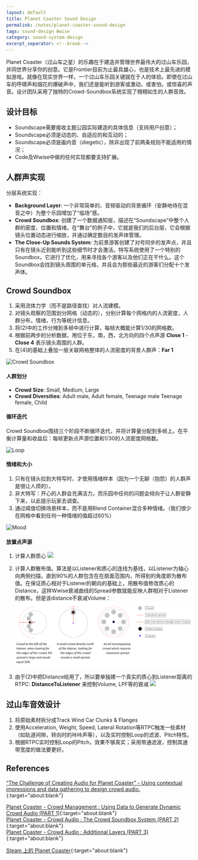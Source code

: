 ```yaml
---
layout: default
title: Planet Coaster Sound Design
permalink: /notes/planet-coaster-sound-design
tags: sound-design Wwise
category: sound-system-design
excerpt_separator: <!--break-->
---
```

Planet Coaster（过山车之星）的乐趣在于建造并管理世界最伟大的过山车乐园，并同世界分享你的创意。它是Frontier目前为止最具雄心，也是技术上最先进的模拟游戏。就像在现实世界一样，一个过山车乐园关键就在于人的体验。即使在过山车的呼啸声和烟花的爆破声中，我们还是能听到游客或激动，或害怕，或惊喜的声音。设计团队采用了独特的Crowd-Soundbox系统实现了栩栩如生的人群音效。

<!--break-->

## 设计目标

* Soundscape需要接收主题公园实际建造的具体信息（支持用户创意）；
* Soundscape必须是动态的、自适应的和互动的；
* Soundscape必须是画内音（diegetic），除非出现了前两条规则不能适用的情况；
* Code及Wwise中做的任何实现都要支持扩展。

##  人群声实现

分层系统实现：

* **Background Layer**: 一个非常简单的、音频驱动的背景循环（安静地待在混音之中）为整个乐园增加了“临场”感。
* **Crowd Soundbox**: 创建了一个数据通知层，描述在“Soundscape”中整个人群的密度、位置和情绪。在“舞台”的例子中，它就是我们的后台层，它会根据镜头位置动态进行缩放，并通过确定数目的发声体管理。
* **The Close-Up Sounds System**: 为前景游客创建了对号同步的发声点，并且只有在镜头近到能听到这些细节时才会激活。特写系统使用了一个特别的Soundbox，它进行了优化，用来寻找各个游客以及他们正在干什么。这个Soundbox会找到镜头周围的单元格，并且会为那些最近的游客们分配十个发声体。

## Crowd Soundbox

1. 采用流体力学（而不是路径查找）对人流建模。
2. 对镜头观察的范围划分网格（动态的），分别计算每个网格内的人流密度，人群分布，情绪，行为等统计信息。
3. 将(2)中的工作分摊到多帧中进行计算，每帧大概能计算1/30的网格数。
4. 根据前两步的分析数据，用位于东，南，西，北方向的四个点声源 **Close 1** - **Close 4** 表示镜头周围的人群。
5. 在(4)的基础上叠加一层关联网格整体的人流密度的背景人群声：**Far 1**

![Crowd Soundbox](http://info.audiokinetic.com/hubfs/Blog_Images/Planet%20Coaster/Blog2/Blog2_Image_05_ExtractingDataFromCrowdSimulation.png "Crowd Soundbox")

#### 人群划分
* **Crowd Size**: Small, Medium, Large
* **Crowd Diversities**: Adult male, Adult female, Teenage male Teenage female, Child

#### 循环迭代

Crowd Soundbox围绕三个阶段不断循环迭代，并将计算量分配到多帧上。在平衡计算量和收益后：每帧更新点声源位置和1/30的人流密度网格数。

![Loop](http://info.audiokinetic.com/hubfs/Blog_Images/Planet%20Coaster/Blog2/Blog2_Image_07_SoundBoxLoopImage.png "Loop")

#### 情绪和大小

1. 只有在镜头拉到大特写时，才使用情绪样本（因为一个无聊（抱怨）的人群声是很让人烦的）。
2. 非大特写：开心的人群会充满活力，而乐园中任何的问题会倾向于让人群安静下来，以此提示玩家去调查。
3. 通过阈值切换场景样本，而不是用Blend Container混合多种情绪。（我们很少在网格中看到任何一种情绪的值超过60%）

![Mood](http://info.audiokinetic.com/hubfs/Blog_Images/Planet%20Coaster/Blog2/Blog2_Image_09_CrowdMoodSwitchInWwise.png)

#### 放置点声源

1. 计算人群质心
![](http://info.audiokinetic.com/hubfs/Blog_Images/Planet%20Coaster/Blog2/Blog2_Image_11_CentreOfMassFormula.png)

2. 计算人群散布值。算法是以Listener和质心的连线为基线，以Listener为轴心向两侧扫描，直到90%的人群包含在在扇面范围内，所得到的角度即为散布值。在保证质心相对于Listener的朝向的基础上，用散布值修改质心的Distance，这样Wwise衰减曲线的Spread参数就能反映人群相对于Listener的散布。但是该distance不衰减Volume：
![Crowd Spread](/assets/images/crowd_spread.png "计算人群散布值")

3. 由于(2)中把Distance给用了，所以要单独建一个真实的质心到Listener距离的RTPC: **DistanceToListener** 来控制Volume, LPF等的衰减
![](http://info.audiokinetic.com/hubfs/Blog_Images/Planet%20Coaster/Blog2/Blog2_Image_13_DunamicSpredInWwise.png)

## 过山车音效设计

1. 将原始素材拆分成Track Wind Car Clunks & Flanges
2. 使用Acceleration, Weight, Speed, Lateral Rotation等RTPC触发一些素材（如轨道间隙，转向时的咔咔声等），以及实时控制Loop的滤波、Pitch特性。
3. 根据RTPC实时控制Loop的Pitch，效果不够真实；采用带通滤波，控制其通带宽度的做法要更好。

## References

[“The Challenge of Creating Audio for Planet Coaster” - Using contextual impressions and data gathering to design crowd audio.](https://vimeo.com/255463243){:target="about:blank"}

[Planet Coaster - Crowd Management : Using Data to Generate Dynamic Crowd Audio (PART 1)](https://blog.audiokinetic.com/planet-coaster-part-1-crowd-management-using-data-to-generate-dynamic-crowd-audio/){:target="about:blank"}   
[Planet Coaster - Crowd Audio : The Crowd Soundbox System (PART 2)](https://blog.audiokinetic.com/planet-coaster-part-2-crowd-audio-the-crowd-soundbox-system/){:target="about:blank"}   
[Planet Coaster - Crowd Audio : Additional Layers (PART 3)](https://blog.audiokinetic.com/planet-coaster-crowd-audio-additional-layers-part-3/){:target="about:blank"}

[Steam 上的 Planet Coaster](http://store.steampowered.com/app/493340/Planet_Coaster/){:target="about:blank"}
